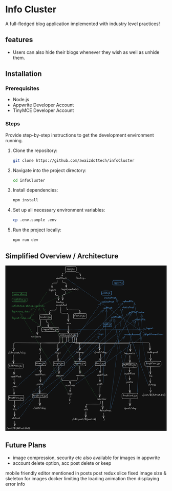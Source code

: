 # Info Cluster

A full-fledged blog application implemented with industry level practices!

## features

- Users can also hide their blogs whenever they wish as well as unhide them.

## Installation

### Prerequisites

- Node.js
- Appwrite Developer Account
- TinyMCE Developer Account

### Steps

Provide step-by-step instructions to get the development environment running.

1. Clone the repository:
   ```bash
   git clone https://github.com/awaizdottech/infoCluster
   ```
2. Navigate into the project directory:
   ```bash
   cd infoCluster
   ```
3. Install dependencies:
   ```bash
   npm install
   ```
4. Set up all necessary environment variables:
   ```bash
   cp .env.sample .env
   ```
5. Run the project locally:
   ```bash
   npm run dev
   ```

## Simplified Overview / Architecture

!["code flow diagram"](flow.png)

## Future Plans

- image compression, security etc also available for images in appwrite
- account delete option, acc post delete or keep

mobile friendly
editor mentioned in posts
post redux slice
fixed image size & skeleton for images
docker
limiting the loading animation then displaying error info

